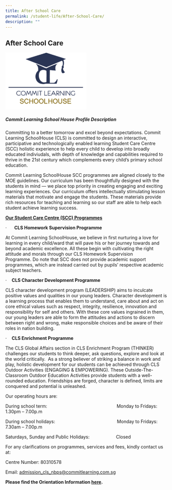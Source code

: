 ```yaml
---
title: After School Care
permalink: /student-life/After-School-Care/
description: ""
---
```

## After School Care

<img style="width: 50%;" src="/images/Afterschoolcare.png"/>

##### Commit Learning School House Profile Description

Committing to a better tomorrow and excel beyond expectations. Commit Learning SchoolHouse (CLS) is committed to design an interactive, participative and technologically enabled learning Student Care Centre (SCC) holistic experience to help every child to develop into broadly educated indiviudals, with depth of knowledge and capabilities required to thrive in the 21st century which complements every child’s primary school education.

Commit Learning SchoolHouse SCC programmes are aligned closely to the MOE guidelines. Our curriculum has been thoughtfully designed with the students in mind — we place top priority in creating engaging and exciting learning experiences. Our curriculum offers intellectually stimulating lesson materials that motivate and engage the students. These materials provide rich resources for teaching and learning so our staff are able to help each student achieve learning success.

**<u>Our Student Care Centre (SCC) Programmes</u>**

·      **CLS Homework Supervision Programme**

At Commit Learning SchoolHouse, we believe in first nurturing a love for learning in every child/ward that will pave his or her journey towards and beyond academic excellence. All these begin with cultivating the right attitude and morals through our CLS Homework Supervision Programme. Do note that SCC does not provide academic support programmes, which are instead carried out by pupils’ respective academic subject teachers.

·    **CLS Character Development Programme**

CLS character development program (LEADERSHIP) aims to inculcate positive values and qualities in our young leaders. Character development is a learning process that enables them to understand, care about and act on core ethical values such as respect, integrity, resilience, innovation and responsibility for self and others. With these core values ingrained in them, our young leaders are able to form the attitudes and actions to discern between right and wrong, make responsible choices and be aware of their roles in nation building.

·    **CLS Enrichment Programme**

The CLS Global Affairs section in CLS Enrichment Program (THINKER) challenges our students to think deeper, ask questions, explore and look at the world critically.  As a strong believer of striking a balance in work and play, holistic development for our students can be achieved through CLS Outdoor Activities (ENGAGING & EMPOWERING). These Outside-The-Classroom Outdoor Education Activities provide students with a well-rounded education. Friendships are forged, character is defined, limits are conquered and potential is unleashed.

Our operating hours are:

During school term:                                                       Monday to Fridays:     1.30pm – 7.00p.m

During school holidays:                                                 Monday to Fridays:     7.30am – 7.00p.m

Saturdays, Sunday and Public Holidays:                     Closed

For any clarifications on programmes, services and fees, kindly contact us at:

Centre Number: 80310578

Email: admission_cls_nbps@commitlearning.com.sg

**Please find the Orientation Information [here](/files/SCC%20Orientation%20Information.pdf).**